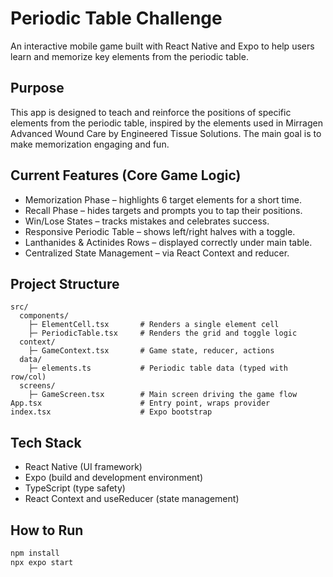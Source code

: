 # Periodic Table Challenge

An interactive mobile game built with React Native and Expo to help users learn and memorize key elements from the periodic table.

## Purpose

This app is designed to teach and reinforce the positions of specific elements from the periodic table, inspired by the elements used in Mirragen Advanced Wound Care by Engineered Tissue Solutions. The main goal is to make memorization engaging and fun.

## Current Features (Core Game Logic)

- Memorization Phase – highlights 6 target elements for a short time.
- Recall Phase – hides targets and prompts you to tap their positions.
- Win/Lose States – tracks mistakes and celebrates success.
- Responsive Periodic Table – shows left/right halves with a toggle.
- Lanthanides & Actinides Rows – displayed correctly under main table.
- Centralized State Management – via React Context and reducer.


## Project Structure

```
src/
  components/
    ├─ ElementCell.tsx       # Renders a single element cell
    ├─ PeriodicTable.tsx     # Renders the grid and toggle logic
  context/
    ├─ GameContext.tsx       # Game state, reducer, actions
  data/
    ├─ elements.ts           # Periodic table data (typed with row/col)
  screens/
    ├─ GameScreen.tsx        # Main screen driving the game flow
App.tsx                      # Entry point, wraps provider
index.tsx                    # Expo bootstrap
```

## Tech Stack

- React Native (UI framework)
- Expo (build and development environment)
- TypeScript (type safety)
- React Context and useReducer (state management)

## How to Run

```bash
npm install
npx expo start
```

